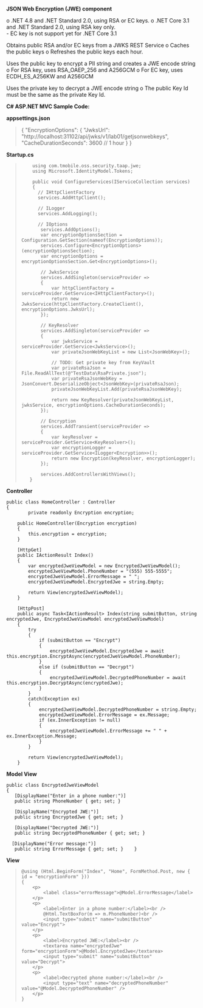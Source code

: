 ﻿**JSON Web Encryption (JWE) component**

o .NET 4.8  and .NET Standard 2.0, using RSA or EC keys.
o .NET Core 3.1 and .NET Standard 2.0, using RSA key only.  
    - EC key is not support yet for .NET Core 3.1

Obtains public RSA and/or EC keys from a JWKS REST Service
o Caches the public keys 
o Refreshes the public keys each hour.

Uses the public key to encrypt a PII string and creates a JWE encode string
o For RSA key, uses RSA_OAEP_256 and A256GCM
o For EC key, uses ECDH_ES_A256KW and A256GCM

Uses the private key to decrypt a JWE encode string
o The public Key Id must be the same as the private Key Id.

**C# ASP.NET MVC Sample Code:**

 **appsettings.json**
> {
>   "EncryptionOptions": {
>     "JwksUrl": "http://localhost:31102/api/jwks/v1/lab01/getjsonwebkeys",
>     "CacheDurationSeconds": 3600  // 1 hour
>     }
> }

**Startup.cs**
>         using com.tmobile.oss.security.taap.jwe;
>         using Microsoft.IdentityModel.Tokens;
> 
>         public void ConfigureServices(IServiceCollection services)
>         {
>           // IHttpClientFactory
>           services.AddHttpClient();                           
> 
>           // ILogger
>           services.AddLogging();                              
>
>           // IOptions
>            services.AddOptions();                             
>            var encryptionOptionsSection = Configuration.GetSection(nameof(EncryptionOptions));
>            services.Configure<EncryptionOptions>(encryptionOptionsSection);
>            var encryptionOptions = encryptionOptionsSection.Get<EncryptionOptions>();
>
>            // JwksService
>            services.AddSingleton(serviceProvider =>
>            {
>                var httpClientFactory = serviceProvider.GetService<IHttpClientFactory>();
>                return new JwksService(httpClientFactory.CreateClient(), encryptionOptions.JwksUrl);
>            });
>
>            // KeyResolver
>            services.AddSingleton(serviceProvider =>
>            {
>                var jwksService = serviceProvider.GetService<JwksService>();
>                var privateJsonWebKeyList = new List<JsonWebKey>();
>
>                // TODO: Get private key from KeyVault
>                var privateRsaJson = File.ReadAllText(@"TestData\RsaPrivate.json");
>                var privateRsaJsonWebKey = JsonConvert.DeserializeObject<JsonWebKey>(privateRsaJson);
>                privateJsonWebKeyList.Add(privateRsaJsonWebKey);
>
>                return new KeyResolver(privateJsonWebKeyList, jwksService, encryptionOptions.CacheDurationSeconds);
>            });
>
>            // Encryption
>            services.AddTransient(serviceProvider =>
>            {
>                var keyResolver = serviceProvider.GetService<KeyResolver>();
>                var encryptionLogger = serviceProvider.GetService<ILogger<Encryption>>();
>                return new Encryption(keyResolver, encryptionLogger);
>            });
>
>            services.AddControllersWithViews();
>        }

**Controller**
	 
	public class HomeController : Controller
	{
	        private readonly Encryption encryption;

	    public HomeController(Encryption encryption)
	    {
	        this.encryption = encryption;
	    }

	    [HttpGet]
	    public IActionResult Index()
	    {
	        var encryptedJweViewModel = new EncryptedJweViewModel();
	        encryptedJweViewModel.PhoneNumber = "(555) 555-5555";
	        encryptedJweViewModel.ErrorMessage = " ";
	        encryptedJweViewModel.EncryptedJwe = string.Empty;

	        return View(encryptedJweViewModel);
	    }

	    [HttpPost]
	    public async Task<IActionResult> Index(string submitButton, string encryptedJwe, EncryptedJweViewModel encryptedJweViewModel)
	    {
	        try
	        {
	            if (submitButton == "Encrypt")
	            {
	                encryptedJweViewModel.EncryptedJwe = await this.encryption.EncryptAsync(encryptedJweViewModel.PhoneNumber);
	            }
	            else if (submitButton == "Decrypt")
	            {
	                encryptedJweViewModel.DecryptedPhoneNumber = await this.encryption.DecryptAsync(encryptedJwe);
	            }
	        }
	        catch(Exception ex)
	        {
	            encryptedJweViewModel.DecryptedPhoneNumber = string.Empty;
	            encryptedJweViewModel.ErrorMessage = ex.Message;
	            if (ex.InnerException != null)
	            {
	                encryptedJweViewModel.ErrorMessage += " " + ex.InnerException.Message;
	            }
	        }

	        return View(encryptedJweViewModel);
	    }

**Model View**

    public class EncryptedJweViewModel   
    {
       [DisplayName("Enter in a phone number:")]
	   public string PhoneNumber { get; set; }
	   
	   [DisplayName("Encrypted JWE:")]
       public string EncryptedJwe { get; set; }

       [DisplayName("Decrypted JWE:")]
       public string DecryptedPhoneNumber { get; set; }

      [DisplayName("Error message:")]
       public string ErrorMessage { get; set; }    }

**View**

>     @using (Html.BeginForm("Index", "Home", FormMethod.Post, new { id = "encryptionForm" }))
>     {
>         <p>
>             <label class="errorMessage">@Model.ErrorMessage</label>
>         </p>
>         <p>
>             <label>Enter in a phone number:</label><br />
>             @Html.TextBoxFor(m => m.PhoneNumber)<br />
>             <input type="submit" name="submitButton" value="Encrypt">
>         </p>
>         <p>
>             <label>Encrypted JWE:</label><br />
>             <textarea name="encryptedJwe" form="encryptionForm">@Model.EncryptedJwe</textarea>
>             <input type="submit" name="submitButton" value="Decrypt">
>         </p>
>         <p>
>             <label>Decrypted phone number:</label><br />
>             <input type="text" name="decryptedPhoneNumber" value="@Model.DecryptedPhoneNumber" />
>         </p>
>     }

